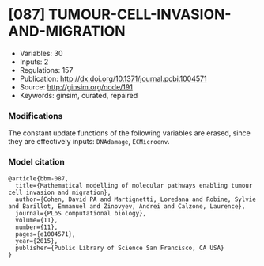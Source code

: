# \[087\] TUMOUR-CELL-INVASION-AND-MIGRATION

 - Variables: 30
 - Inputs: 2
 - Regulations: 157
 - Publication: http://dx.doi.org/10.1371/journal.pcbi.1004571
 - Source: http://ginsim.org/node/191
 - Keywords: ginsim, curated, repaired


### Modifications

The constant update functions of the following variables are erased, since they are effectively inputs: `DNAdamage`, `ECMicroenv`.


### Model citation

```
@article{bbm-087,
  title={Mathematical modelling of molecular pathways enabling tumour cell invasion and migration},
  author={Cohen, David PA and Martignetti, Loredana and Robine, Sylvie and Barillot, Emmanuel and Zinovyev, Andrei and Calzone, Laurence},
  journal={PLoS computational biology},
  volume={11},
  number={11},
  pages={e1004571},
  year={2015},
  publisher={Public Library of Science San Francisco, CA USA}
}

```

